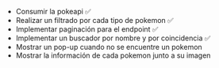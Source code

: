 - Consumir la pokeapi ✅
- Realizar un filtrado por cada tipo de pokemon ✅
- Implementar paginación para el endpoint ✅
- Implementar un buscador por nombre y por coincidencia ✅
- Mostrar un pop-up cuando no se encuentre un pokemon
- Mostrar la información de cada pokemon junto a su imagen